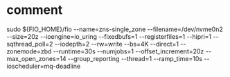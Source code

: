 # comment

sudo ${FIO_HOME}/fio --name=zns-single_zone --filename=/dev/nvme0n2 --size=20z --ioengine=io_uring --fixedbufs=1 --registerfiles=1 --hipri=1 --sqthread_poll=2 --iodepth=2 --rw=write --bs=4K --direct=1 --zonemode=zbd --runtime=30s --numjobs=1 --offset_increment=20z --max_open_zones=14 --group_reporting --thread=1 --ramp_time=10s --ioscheduler=mq-deadline

